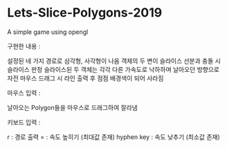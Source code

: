 # Lets-Slice-Polygons-2019
A simple game using opengl

구현한 내용 :

  설정된 네 가지 경로로 삼각형, 사각형이 나옴
  객체의 두 변이 슬라이스 선분과 충돌 시 슬라이스 판정
  슬라이스된 두 객체는 각각 다른 가속도로 낙하하며 날아오던 방향으로 자전
  마우스 드래그 시 라인 출력 후 점점 배경색이 되어 사라짐
              
마우스 입력 :

  날아오는 Polygon들을 마우스로 드래그하여 잘라냄

키보드 입력 :

  r : 경로 출력
  = : 속도 높히기 (최대값 존재)
  hyphen key : 속도 낮추기 (최소값 존재)
